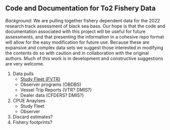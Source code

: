 ## Code and Documentation for To2 Fishery Data ##

*Background:* We are pulling together fishery dependent data for the 2022 research track assessment of black sea bass. Our hope is that the code and documentation associated with this project will be useful for future assessments, and that presenting the information in a cohesive repo format will allow for the easy modification for future use. Because these are expansive and complex data sets we suggest those interested in modifying the contents do so with caution and in collaboration with the original authors. Much of this work is in development and constructive suggestions are very welcome.

1. Data pulls
   * [Study Fleet (FVTR)](https://github.com/AJONES8/FMRD_CRB_Openscapes_eFISHiency/tree/main/Black_Sea_Bass_Reproducible_Science_Products/TOR_2_Fishery_Data/Study_Fleet)
   * Observer programs (OBDBS)
   * Vessel Trip Reports (VTR? DMIS?)
   * Dealer data (CFDERS? DMIS?)
2. CPUE Anaylses
   * Study Fleet
   * Observer 
4. Discard estimates?
5. Fishery footprints?
